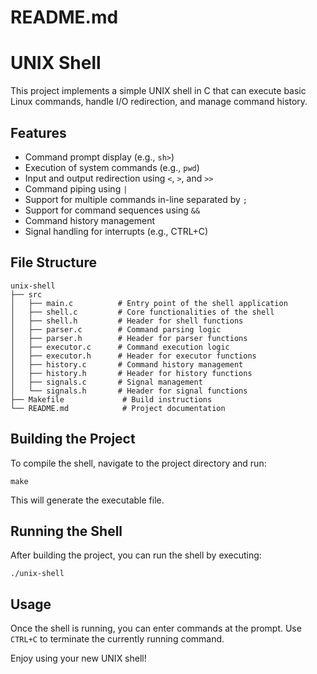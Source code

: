 # README.md

# UNIX Shell

This project implements a simple UNIX shell in C that can execute basic Linux commands, handle I/O redirection, and manage command history. 

## Features

- Command prompt display (e.g., `sh>`)
- Execution of system commands (e.g., `pwd`)
- Input and output redirection using `<`, `>`, and `>>`
- Command piping using `|`
- Support for multiple commands in-line separated by `;`
- Support for command sequences using `&&`
- Command history management
- Signal handling for interrupts (e.g., CTRL+C)

## File Structure

```
unix-shell
├── src
│   ├── main.c          # Entry point of the shell application
│   ├── shell.c         # Core functionalities of the shell
│   ├── shell.h         # Header for shell functions
│   ├── parser.c        # Command parsing logic
│   ├── parser.h        # Header for parser functions
│   ├── executor.c      # Command execution logic
│   ├── executor.h      # Header for executor functions
│   ├── history.c       # Command history management
│   ├── history.h       # Header for history functions
│   ├── signals.c       # Signal management
│   └── signals.h       # Header for signal functions
├── Makefile             # Build instructions
└── README.md            # Project documentation
```

## Building the Project

To compile the shell, navigate to the project directory and run:

```
make
```

This will generate the executable file.

## Running the Shell

After building the project, you can run the shell by executing:

```
./unix-shell
```

## Usage

Once the shell is running, you can enter commands at the prompt. Use `CTRL+C` to terminate the currently running command. 

Enjoy using your new UNIX shell!